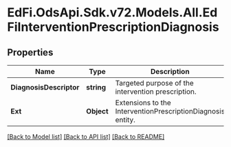 # EdFi.OdsApi.Sdk.v72.Models.All.EdFiInterventionPrescriptionDiagnosis

## Properties

Name | Type | Description | Notes
------------ | ------------- | ------------- | -------------
**DiagnosisDescriptor** | **string** | Targeted purpose of the intervention prescription. | 
**Ext** | **Object** | Extensions to the InterventionPrescriptionDiagnosis entity. | [optional] 

[[Back to Model list]](../../README.md#documentation-for-models) [[Back to API list]](../../README.md#documentation-for-api-endpoints) [[Back to README]](../../README.md)

